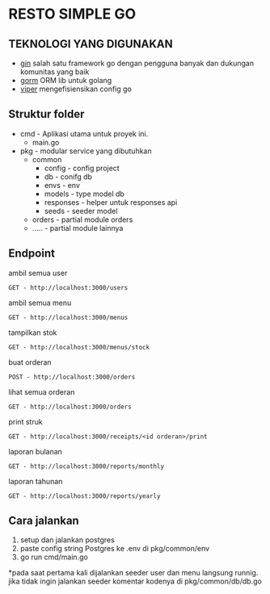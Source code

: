 # RESTO SIMPLE GO

## TEKNOLOGI YANG DIGUNAKAN

- [gin](https://gin-gonic.com/) salah satu framework go dengan pengguna banyak dan dukungan komunitas yang baik
- [gorm](https://gorm.io/) ORM lib untuk golang
- [viper](https://github.com/spf13/viper) mengefisiensikan config go

## Struktur folder

- cmd - Aplikasi utama untuk proyek ini.
  - main.go
- pkg - modular service yang dibutuhkan
  - common
    - config - config project
    - db - conifg db
    - envs - env
    - models - type model db
    - responses - helper untuk responses api
    - seeds - seeder model
  - orders - partial module orders
  - ..... - partial module lainnya

## Endpoint

ambil semua user

    GET - http://localhost:3000/users


ambil semua menu

    GET - http://localhost:3000/menus

tampilkan stok

    GET - http://localhost:3000/menus/stock

buat orderan

    POST - http://localhost:3000/orders

lihat semua orderan

    GET - http://localhost:3000/orders

print struk

    GET - http://localhost:3000/receipts/<id orderan>/print

laporan bulanan

    GET - http://localhost:3000/reports/monthly

laporan tahunan

    GET - http://localhost:3000/reports/yearly

## Cara jalankan
1. setup dan jalankan postgres
2. paste config string Postgres ke .env di pkg/common/env
3. go run cmd/main.go

*pada saat pertama kali dijalankan seeder user dan menu langsung runnig. jika tidak ingin jalankan seeder komentar kodenya di pkg/common/db/db.go